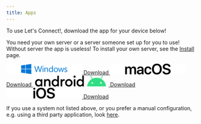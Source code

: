 ```yaml
---
title: Apps
---
```


To use Let's Connect!, download the app for your device below!

<p class="warning">
You need your own server or a server someone set up for you
to use! Without server the app is useless! To install your own server, see the 
<a href="install.html">Install</a> page.
</p>

<div class="apps">
	<a target="_blank" href="https://app.letsconnect-vpn.org/windows/LetsConnectClient_latest.exe">
		<img width="200" height="29" src="img/Windows.png" alt="Windows">
		<span>Download</span>
	</a>
	<a target="_blank" href="https://apps.apple.com/app/lets-connect-vpn/id1486810037">
		<img width="200" height="29" src="img/macOS.png" alt="macOS">
		<span>Download</span>
	</a>
	<a target="_blank" href="https://play.google.com/store/apps/details?id=org.letsconnect_vpn.app">
		<img width="200" height="29" src="img/Android.png" alt="Android">
		<span>Download</span>
	</a>
	<a target="_blank" href="https://itunes.apple.com/app/lets-connect-vpn/id1449261843?mt=8">
		<img width="200" height="29" src="img/iOS.png" alt="iOS">
		<span>Download</span>
	</a>
</div>

If you use a system not listed above, or you prefer a manual configuration, 
e.g. using a third party application, look 
[here](https://github.com/eduvpn/documentation/blob/v2/CLIENT_COMPAT.md).
